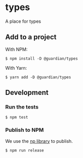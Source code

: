 # types

A place for types

## Add to a project

With NPM:

```
$ npm install -D @guardian/types
```

With Yarn:

```
$ yarn add -D @guardian/types
```

## Development

### Run the tests

```
$ npm test
```

### Publish to NPM

We use the [np library](https://github.com/sindresorhus/np) to publish.

```
$ npm run release
```
